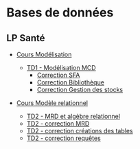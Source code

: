 # Bases de données

## LP Santé

- [Cours Modélisation](https://docs.google.com/presentation/d/e/2PACX-1vShmCW6ctqtSpUNnUwJb7hoPZ4FMhPkKfWeZQno26AnGW0MTWMVoJJ-O-YUMHwoZA---TMmTbYYJ0Jk/pub?start=false&loop=false&delayms=3000)
    - [TD1 - Modélisation MCD](td1)
        - [Correction SFA](td1-correction-SFA)
        - [Correction Bibliothèque](td1-correction-Bibliotheque)
        - [Correction Gestion des stocks](td1-correction-Stocks)


- [Cours Modèle relationnel](https://docs.google.com/presentation/d/e/2PACX-1vR3QQQT7o77V2wAiLpilh0iACfQ8uP4mznxkM912DQ4DltNNDx884cbreRLQkgwmjUHGSofNGYTH8oC/pub?start=false&loop=false&delayms=3000)
    - [TD2 - MRD et algèbre relationnel](td2)
    - [TD2 - correction MRD](td2-correction-MRD)
    - [TD2 - correction créations des tables](td2-correction-creations)
    - [TD2 - correction requêtes](td2-correction-requetes)
   
<!--
- [TP SQL](tp1)
- [TP SQL](tp1)
-->
<!--    - [TP - correction](tp1-correction) -->

